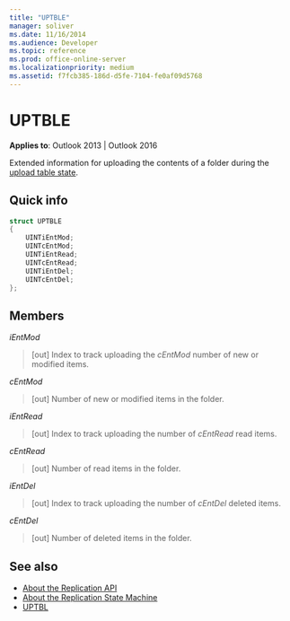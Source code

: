 ```yaml
---
title: "UPTBLE"
manager: soliver
ms.date: 11/16/2014
ms.audience: Developer
ms.topic: reference
ms.prod: office-online-server
ms.localizationpriority: medium
ms.assetid: f7fcb385-186d-d5fe-7104-fe0af09d5768
---
```


# UPTBLE

**Applies to**: Outlook 2013 | Outlook 2016 
  
Extended information for uploading the contents of a folder during the [upload table state](upload-table-state.md).
  
## Quick info

```cpp
struct UPTBLE 
{ 
    UINTiEntMod; 
    UINTcEntMod; 
    UINTiEntRead; 
    UINTcEntRead; 
    UINTiEntDel; 
    UINTcEntDel; 
};
```

## Members

 _iEntMod_
  
> [out] Index to track uploading the  _cEntMod_ number of new or modified items. 
    
 _cEntMod_
  
> [out] Number of new or modified items in the folder. 
    
 _iEntRead_
  
> [out] Index to track uploading the number of  _cEntRead_ read items. 
    
 _cEntRead_
  
> [out] Number of read items in the folder. 
    
 _iEntDel_
  
> [out] Index to track uploading the number of  _cEntDel_ deleted items. 
    
 _cEntDel_
  
> [out] Number of deleted items in the folder. 
    
## See also

- [About the Replication API](about-the-replication-api.md) 
- [About the Replication State Machine](about-the-replication-state-machine.md)
- [UPTBL](uptbl.md)

